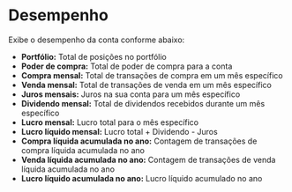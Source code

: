 # **Desempenho**

Exibe o desempenho da conta conforme abaixo:
- **Portfólio:** Total de posições no portfólio
- **Poder de compra:** Total de poder de compra para a conta
- **Compra mensal:** Total de transações de compra em um mês específico
- **Venda mensal:** Total de transações de venda em um mês específico
- **Juros mensais:** Juros na sua conta para um mês específico
- **Dividendo mensal:** Total de dividendos recebidos durante um mês específico
- **Lucro mensal:** Lucro total para o mês específico
- **Lucro líquido mensal:** Lucro total + Dividendo - Juros
- **Compra líquida acumulada no ano:** Contagem de transações de compra líquida acumulada no ano
- **Venda líquida acumulada no ano:** Contagem de transações de venda líquida acumulada no ano
- **Lucro líquido acumulada no ano:** Lucro líquido acumulado no ano
